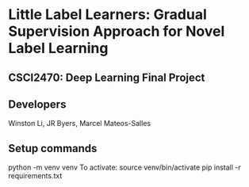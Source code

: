 # Little Label Learners: Gradual Supervision Approach for Novel Label Learning
## CSCI2470: Deep Learning Final Project

## Developers
Winston Li, JR Byers, Marcel Mateos-Salles

## Setup commands
python -m venv venv
To activate: source venv/bin/activate
pip install -r requirements.txt